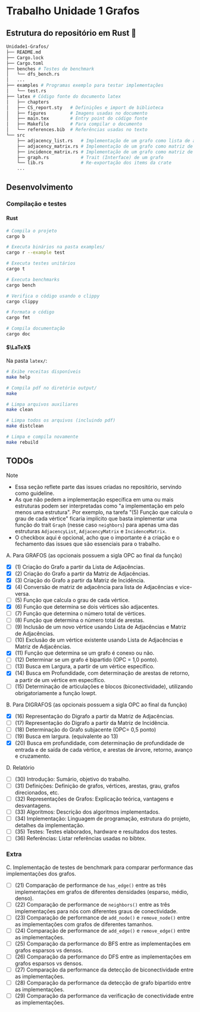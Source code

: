 # Trabalho Unidade 1 Grafos

## Estrutura do repositório em Rust 🦀

```bash
Unidade1-Grafos/
├── README.md
├── Cargo.lock
├── Cargo.toml
├── benches # Testes de benchmark
│   └── dfs_bench.rs
│   ...
├── examples # Programas exemplo para testar implementações
│   └── test.rs
├── latex # Código fonte do documento latex
│   ├── chapters
│   ├── CS_report.sty   # Definições e import de biblioteca
│   ├── figures         # Imagens usadas no documento
│   ├── main.tex        # Entry point do código fonte
│   ├── Makefile        # Para compilar o documento
│   └── references.bib  # Referências usadas no texto
└── src
    ├── adjacency_list.rs   # Implementação de um grafo como lista de adjacência
    ├── adjacency_matrix.rs # Implementação de um grafo como matriz de adjacência
    ├── incidence_matrix.rs # Implementação de um grafo como matriz de incidência
    ├── graph.rs            # Trait (Interface) de um grafo
    └── lib.rs              # Re-exportação dos items da crate
    ...
```

## Desenvolvimento

### Compilação e testes

#### Rust

```bash
# Compila o projeto
cargo b

# Executa binários na pasta examples/
cargo r --example test

# Executa testes unitários
cargo t

# Executa benchmarks
cargo bench

# Verifica o código usando o clippy
cargo clippy

# Formata o código
cargo fmt

# Compila documentação
cargo doc
```

#### $\LaTeX$

Na pasta `latex/`:

```bash
# Exibe receitas disponíveis
make help

# Compila pdf no diretório output/
make

# Limpa arquivos auxiliares
make clean

# Limpa todos os arquivos (incluindo pdf)
make distclean

# Limpa e compila novamente
make rebuild
```

## TODOs

> [!NOTE]
>
> - Essa seção reflete parte das issues criadas no repositório, servindo como guideline.
> - As que não pedem a implementação específica em uma ou mais estruturas podem ser interpretadas como "a implementação em pelo menos uma estrutura". Por exemplo, na tarefa "(5) Função que calcula o grau de cada vértice" ficaria implícito que basta implementar uma função do trait `Graph` (nesse caso `neighbors`) para apenas uma das estruturas `AdjacencyList`, `AdjacencyMatrix` e `IncidenceMatrix`.
> - O checkbox aqui é opcional, acho que o importante é a criação e o fechamento das issues que são essenciais para o trabalho.

A. Para GRAFOS (as opcionais possuem a sigla OPC ao final da função)

- [x] (1) Criação do Grafo a partir da Lista de Adjacências.
- [x] (2) Criação do Grafo a partir da Matriz de Adjacências.
- [x] (3) Criação do Grafo a partir da Matriz de Incidência.
- [x] (4) Conversão de matriz de adjacência para lista de Adjacências e vice-versa.
- [ ] (5) Função que calcula o grau de cada vértice.
- [x] (6) Função que determina se dois vértices são adjacentes.
- [ ] (7) Função que determina o número total de vértices.
- [ ] (8) Função que determina o número total de arestas.
- [ ] (9) Inclusão de um novo vértice usando Lista de Adjacências e Matriz de Adjacências.
- [ ] (10) Exclusão de um vértice existente usando Lista de Adjacências e Matriz de Adjacências.
- [x] (11) Função que determina se um grafo é conexo ou não.
- [ ] (12) Determinar se um grafo é bipartido (OPC = 1,0 ponto).
- [ ] (13) Busca em Largura, a partir de um vértice específico.
- [x] (14) Busca em Profundidade, com determinação de arestas de retorno, a partir de um vértice em específico.
- [ ] (15) Determinação de articulações e blocos (biconectividade), utilizando obrigatoriamente a função lowpt.

B. Para DIGRAFOS (as opcionais possuem a sigla OPC ao final da função)

- [x] (16) Representação do Digrafo a partir da Matriz de Adjacências.
- [ ] (17) Representação do Digrafo a partir da Matriz de Incidência.
- [ ] (18) Determinação do Grafo subjacente (OPC= 0,5 ponto)
- [ ] (19) Busca em largura. (equivalente ao 13)
- [x] (20) Busca em profundidade, com determinação de profundidade de entrada e de saída de cada vértice, e arestas de árvore, retorno, avanço e cruzamento.

D. Relatório

- [ ] (30) Introdução: Sumário, objetivo do trabalho.
- [ ] (31) Definições: Definição de grafos, vértices, arestas, grau, grafos direcionados, etc.
- [ ] (32) Representações de Grafos: Explicação teórica, vantagens e desvantagens.
- [ ] (33) Algoritmos: Descrição dos algoritmos implementados.
- [ ] (34) Implementação: Linguagem de programação, estrutura do projeto, detalhes da implementação.
- [ ] (35) Testes: Testes elaborados, hardware e resultados dos testes.
- [ ] (36) Referências: Listar referências usadas no bibtex.

### Extra

C. Implementação de testes de benchmark para comparar performance das implementações dos grafos.

- [ ] (21) Comparação de performance de `has_edge()` entre as três implementações em grafos de diferentes densidades (esparso, médio, denso).
- [ ] (22) Comparação de performance de `neighbors()` entre as três implementações para nós com diferentes graus de conectividade.
- [ ] (23) Comparação de performance de `add_node()` e `remove_node()` entre as implementações com grafos de diferentes tamanhos.
- [ ] (24) Comparação de performance de `add_edge()` e `remove_edge()` entre as implementações.
- [ ] (25) Comparação da performance do BFS entre as implementações em grafos esparsos vs densos.
- [ ] (26) Comparação da performance do DFS entre as implementações em grafos esparsos vs densos.
- [ ] (27) Comparação da performance da detecção de biconectividade entre as implementações.
- [ ] (28) Comparação da performance da detecção de grafo bipartido entre as implementações.
- [ ] (29) Comparação da performance da verificação de conectividade entre as implementações.
